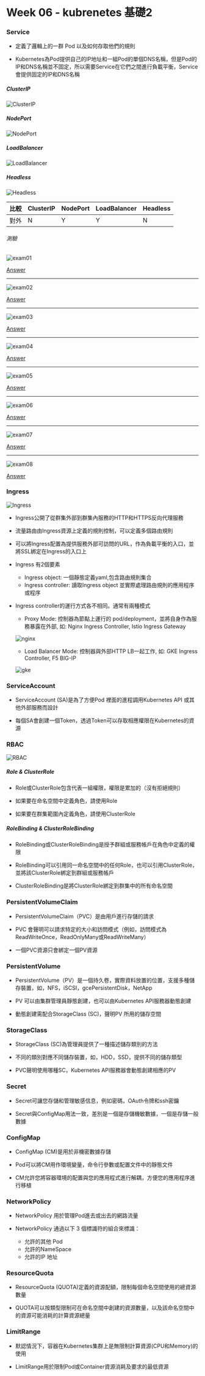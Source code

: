 # Week 06 - kubrenetes 基礎2


### Service

- 定義了邏輯上的一群 Pod 以及如何存取他們的規則

- Kubernetes為Pod提供自己的IP地址和一組Pod的單個DNS名稱，但是Pod的IP和DNS名稱並不固定，所以需要Service在它們之間進行負載平衡，Service會提供固定的IP和DNS名稱

##### ClusterIP

![ClusterIP](images/01.JPG)

##### NodePort

![NodePort](images/02.JPG)

##### LoadBalancer

![LoadBalancer](images/03.JPG)

##### Headless

![Headless](images/04.JPG)

比較 |ClusterIP |NodePort |LoadBalancer |Headless
:---|:---|:---|:---|:---
對外 |N |Y |Y |N


###### 測驗

![exam01](Service/exam01.JPG)

[Answer](Service/exam01-answer.yml)

---

![exam02](Service/exam02.JPG)

[Answer](Service/exam02-answer.yml)

---

![exam03](Service/exam03.JPG)

[Answer](Service/exam03-answer.yml)

---

![exam04](Service/exam04.JPG)

[Answer](Service/exam04-answer.yml)

---

![exam05](Service/exam05.JPG)

[Answer](Service/exam05-answer.yml)

---

![exam06](Service/exam06.JPG)

[Answer](Service/exam06-answer.yml)

---

![exam07](Service/exam07.JPG)

[Answer](Service/exam07-answer.yml)


---

![exam08](Service/exam08.JPG)

[Answer](Service/exam08-answer.yml)

### Ingress

![Ingress](images/05.JPG)

- Ingress公開了從群集外部到群集內服務的HTTP和HTTPS反向代理服務

- 流量路由由Ingress資源上定義的規則控制，可以定義多個路由規則

- 可以將Ingress配置為提供服務外部可訪問的URL，作為負載平衡的入口，並將SSL綁定在Ingress的入口上

- Ingress 有2個要素
  - Ingress object: 一個靜態定義yaml,包含路由規則集合
  - Ingress controller: 讀取Ingress object 並實際處理路由規則的應用程序或程序

- Ingress controller的運行方式各不相同。通常有兩種模式 
  - Proxy Mode: 控制器為節點上運行的 pod/deployment，並將自身作為服務暴露在外部, 如: Nginx Ingress Controller, Istio Ingress Gateway

  ![nginx](images/nginx_ingress.png)
  
  - Load Balancer Mode: 控制器與外部HTTP LB一起工作, 如: GKE Ingress Controller, F5 BIG-IP

  ![gke](images/gke_ingress.png)

### ServiceAccount

- ServiceAccount (SA)是為了方便Pod 裡面的進程調用Kubernetes API 或其他外部服務而設計

- 每個SA會創建一個Token，透過Token可以存取相應權限在Kubernetes的資源

### RBAC

![RBAC](images/06.JPG)

##### Role & ClusterRole

- Role或ClusterRole包含代表一組權限，權限是累加的（沒有拒絕規則）

- 如果要在命名空間中定義角色，請使用Role

- 如果要在群集範圍內定義角色，請使用ClusterRole

##### RoleBinding & ClusterRoleBinding

- RoleBinding或ClusterRoleBinding是授予群組或服務帳戶在角色中定義的權限

- RoleBinding可以引用同一命名空間中的任何Role，也可以引用ClusterRole，並將該ClusterRole綁定到群組或服務帳戶

- ClusterRoleBinding是將ClusterRole綁定到群集中的所有命名空間

### PersistentVolumeClaim

- PersistentVolumeClaim（PVC）是由用戶進行存儲的請求

- PVC 會聲明可以請求特定的大小和訪問模式（例如，訪問模式為ReadWriteOnce，ReadOnlyMany或ReadWriteMany）

- 一個PVC資源只會綁定一個PV資源

### PersistentVolume

- PersistentVolume（PV）是一個持久卷，實際資料放置的位置，支援多種儲存裝置，如，NFS，iSCSI，gcePersistentDisk，NetApp

- PV 可以由集群管理員靜態創建，也可以由Kubernetes API服務器動態創建

- 動態創建需配合StorageClass (SC)，聲明PV 所用的儲存空間


### StorageClass

- StorageClass (SC)為管理員提供了一種描述儲存類別的方法

- 不同的類別對應不同儲存裝置，如，HDD，SSD，提供不同的儲存類型

- PVC聲明使用哪種SC，Kubernetes API服務器會動態創建相應的PV


### Secret

- Secret可讓您存儲和管理敏感信息，例如密碼，OAuth令牌和ssh密鑰

- Secret與ConfigMap用法一致，差別是一個是存儲機敏數據，一個是存儲一般數據


### ConfigMap

- ConfigMap (CM)是用於非機密數據存儲

- Pod可以將CM用作環境變量，命令行參數或配置文件中的靜態文件

- CM允許您將容器環境的配置與您的應用程式進行解耦，方便您的應用程序進行移植

### NetworkPolicy

- NetworkPolicy 用於管理Pod進去或出去的網路流量

- NetworkPolicy 通過以下 3 個標識符的組合來標識：
  - 允許的其他 Pod
  - 允許的NameSpace
  - 允許的IP 地址

### ResourceQuota

- ResourceQuota (QUOTA)定義的資源配額，限制每個命名空間使用的總資源數量

- QUOTA可以按類型限制可在命名空間中創建的資源數量，以及該命名空間中的資源可能消耗的計算資源總量


### LimitRange

- 默認情況下，容器在Kubernetes集群上是無限制計算資源(CPU和Memory)的使用

- LimitRange用於限制Pod或Container資源消耗及要求的最低資源

